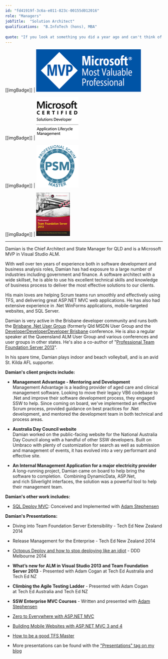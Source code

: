 ```yaml
---
id: "fd41919f-3c6a-e011-823c-00155d012016"
role: "Managers"
jobTitle:  "Solution Architect"
qualifications:  "B.InfoTech (hons), MBA"

quote: "If you look at something you did a year ago and can't think of a better way to do it, it's not a sign you did it perfectly the first time, it's a sign you're not learning."
---
```


[[imgBadge]]
| ![MVP](../badges/Certification-microsoft-mvp.png)

[[imgBadge]]
| ![ALM](../badges/Certification-microsoft-developer-alm.png)

[[imgBadge]]
| ![Google Ads Mobile Awards](../badges/Certification-scrumorg-master-1.png) 

[[imgBadge]]
| [![cover_small.png](./Images/Bio/cover_small.png)](https://brdy.in/ProTFS2013) 

---

Damian is the Chief Architect and State Manager for QLD and is a Microsoft MVP in Visual Studio ALM.  

With well over ten years of experience both in software development and business analysis roles, Damian has had exposure to a large number of industries including government and finance. A software architect with a wide skillset, he is able to use his excellent technical skills and knowledge of business process to deliver the most effective solutions to our clients.  

His main loves are helping Scrum teams run smoothly and effectively using TFS, and delivering great ASP.NET MVC web applications. He has also had extensive experience in .Net WinForms applications, mobile-targeted websites, and SQL Server.  

Damian is very active in the Brisbane developer community and runs both the [Brisbane .Net User Group](https://www.meetup.com/Brisbane-Net-User-Group/ "Brisbane .Net User Group") (formerly Qld MSDN User Group and the 
[DeveloperDeveloperDeveloper Brisbane](https://www.dddbrisbane.com/) conference. He is also a regular speaker at the Queensland ALM User Group and various conferences and user groups in other states. He's also a co-author of "[Professional Team Foundation Server 2013](https://www.amazon.com/Professional-Team-Foundation-Server-2013/dp/1118836340)".  

 In his spare time, Damian plays indoor and beach volleyball, and is an avid St. Kilda AFL supporter. 

**Damian's client projects include:** 

* **Management Advantage - Mentoring and Development**  
 Management Advantage is a leading provider of aged care and clinical management software. Looking to move their legacy VB6 codebase to .Net and improve their software development process, they engaged SSW to help. Since coming on board, we've implemented an effective Scrum process, provided guidance on best practices for .Net development, and mentored the development team in both technical and process areas.

* **Australia Day Council website**  
Damian worked on the public-facing website for the National Australia Day Council along with a handful of other SSW developers. Built on Umbraco with plenty of customization for search as well as submission and management of events, it has evolved into a very performant and effective site.

* **An Internal Management Application for a major electricity provider**  
A long-running project, Damian came on board to help bring the software to completion.  Combining DynamicData, ASP.Net, and rich Silverlight interfaces, the solution was a powerful tool to help their management team. 

**Damian's other work includes:**  

* [SQL Deploy MVC](https://nuget.org/packages/SSW.SQLDeploy.MVC): Conceived and Implemented with [Adam Stephensen](https://ssw.com.au/people/alumni/adam-stephensen)

 **Damian's Presentations:**

* Diving into Team Foundation Server Extensibility - Tech Ed New Zealand 2014

* Release Management for the Enterprise - Tech Ed New Zealand 2014

* [Octopus Deploy and how to stop deploying like an idiot](https://tv.ssw.com/5522/octopus-deploy-and-how-to-stop-deploying-like-an-idiot-damien-brady-ddd-melbourne) - DDD Melbourne 2014

* **What’s new for ALM in Visual Studio 2013 and Team Foundation Server 2013** - Presented with Adam Cogan at Tech Ed Australia and Tech Ed NZ
* **Climbing the Agile Testing Ladder** - Presented with Adam Cogan at Tech Ed Australia and Tech Ed NZ
* **SSW Enterprise MVC Courses** - Written and presented with [Adam Stephensen](https://ssw.com.au/people/alumni/adam-stephensen)
* [Zero to Everywhere with ASP.NET MVC](https://tv.ssw.com/1785/ddd-brisbane-damian-brady-zero-to-everywhere "Zero to Everywhere with ASP.NET MVC")
* [Building Mobile Websites with ASP.NET MVC 3 and 4](https://www.slideshare.net/damovisa/building-mobile-websites-with-aspnet-mvc-3-4-11395594 "Building Mobile Websites with ASP.NET MVC 3 and 4")
* [How to be a good TFS Master](https://www.slideshare.net/damovisa/how-to-be-a-good-tfs-master "How to be a good TFS Master")
* More presentations can be found with the ["Presentations" tag on my blog](https://damianbrady.com.au/speaking)
